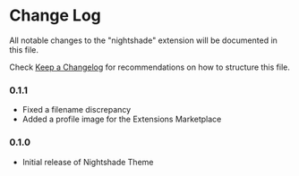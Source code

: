 # Change Log

All notable changes to the "nightshade" extension will be documented in this file.

Check [Keep a Changelog](http://keepachangelog.com/) for recommendations on how to structure this file.

### 0.1.1

- Fixed a filename discrepancy
- Added a profile image for the Extensions Marketplace

### 0.1.0

- Initial release of Nightshade Theme
